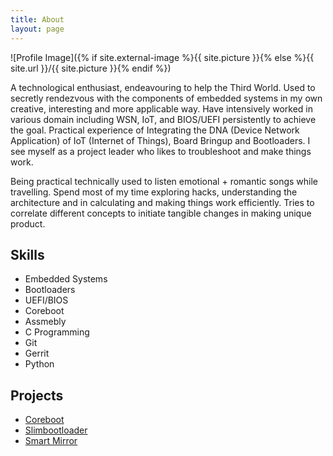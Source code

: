 ```yaml
---
title: About
layout: page
---
```

![Profile Image]({% if site.external-image %}{{ site.picture }}{% else %}{{ site.url }}/{{ site.picture }}{% endif %})

<p>A technological enthusiast, endeavouring to help the Third World. Used to secretly
rendezvous with the components of embedded systems in my own creative, interesting and more
applicable way. Have intensively worked in various domain including WSN, IoT, and BIOS/UEFI
persistently to achieve the goal. Practical experience of Integrating the DNA 
(Device Network Application) of IoT (Internet of Things), Board Bringup and Bootloaders. I 
see myself as a project leader who likes to troubleshoot and make things work.</p>

<p>Being practical technically used to listen emotional + romantic songs while travelling.
Spend most of my time exploring hacks, understanding the architecture and in calculating and
making things work efficiently. Tries to correlate different concepts to initiate tangible
changes in making unique product.</p>

<h2>Skills</h2>

<ul class="skill-list">
	<li>Embedded Systems</li>
	<li>Bootloaders</li>
	<li>UEFI/BIOS</li>
	<li>Coreboot</li>
	<li>Assmebly</li>
	<li>C Programming</li>
	<li>Git</li>
	<li>Gerrit</li>
	<li>Python</li>
</ul>

<h2>Projects</h2>

<ul>
	<li><a href="https://review.coreboot.org/q/%2522himanshu+sahdev%2522">Coreboot</a></li>
	<li><a href="https://github.com/slimbootloader/slimbootloader/search?q=cunninglearner&amp;type=Commits">Slimbootloader</a></li>
	<li><a href="https://www.facebook.com/photo.php?fbid=1682746568435281&set=pcb.1682747238435214&type=3&theater">Smart Mirror</a></li>
</ul>

